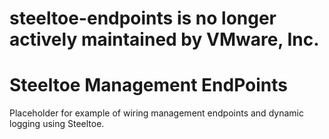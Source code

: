 # steeltoe-endpoints is no longer actively maintained by VMware, Inc.

# Steeltoe Management EndPoints

Placeholder for example of wiring management endpoints and dynamic logging using Steeltoe.
